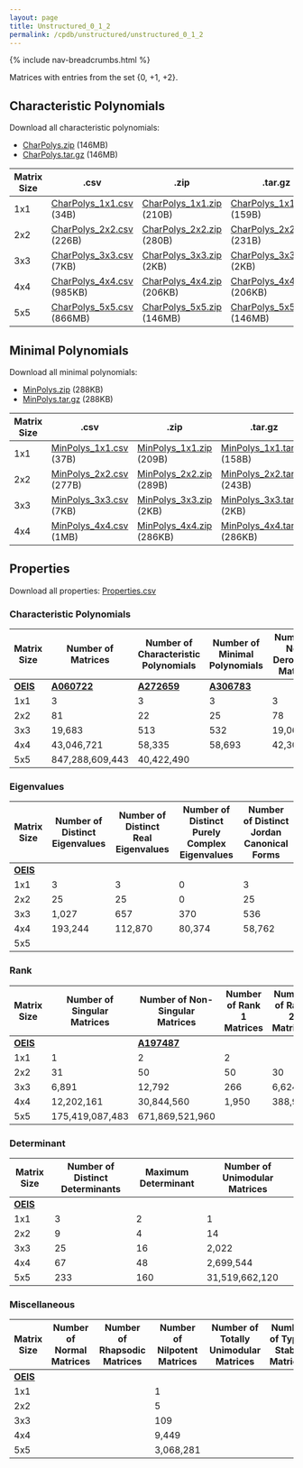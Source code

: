 ```yaml
---
layout: page
title: Unstructured_0_1_2
permalink: /cpdb/unstructured/unstructured_0_1_2
---
```


{% include nav-breadcrumbs.html %}

Matrices with entries from the set {0, +1, +2}.

## Characteristic Polynomials

Download all characteristic polynomials:
- <a href="http://cpdb.bohemianmatrices.com/Unstructured/Unstructured_0_1_2/Data/CharPolys.zip">CharPolys.zip</a> (146MB)
- <a href="http://cpdb.bohemianmatrices.com/Unstructured/Unstructured_0_1_2/Data/CharPolys.tar.gz">CharPolys.tar.gz</a> (146MB)

| Matrix Size | .csv | .zip | .tar.gz |
| --- | --- | --- | --- |
| 1x1 | <a href="http://cpdb.bohemianmatrices.com/Unstructured/Unstructured_0_1_2/Data/CharPolys_1x1.csv">CharPolys_1x1.csv</a> (34B)| <a href="http://cpdb.bohemianmatrices.com/Unstructured/Unstructured_0_1_2/Data/CharPolys_1x1.zip">CharPolys_1x1.zip</a> (210B)| <a href="http://cpdb.bohemianmatrices.com/Unstructured/Unstructured_0_1_2/Data/CharPolys_1x1.tar.gz">CharPolys_1x1.tar.gz</a> (159B) |
| 2x2 | <a href="http://cpdb.bohemianmatrices.com/Unstructured/Unstructured_0_1_2/Data/CharPolys_2x2.csv">CharPolys_2x2.csv</a> (226B)| <a href="http://cpdb.bohemianmatrices.com/Unstructured/Unstructured_0_1_2/Data/CharPolys_2x2.zip">CharPolys_2x2.zip</a> (280B)| <a href="http://cpdb.bohemianmatrices.com/Unstructured/Unstructured_0_1_2/Data/CharPolys_2x2.tar.gz">CharPolys_2x2.tar.gz</a> (231B) |
| 3x3 | <a href="http://cpdb.bohemianmatrices.com/Unstructured/Unstructured_0_1_2/Data/CharPolys_3x3.csv">CharPolys_3x3.csv</a> (7KB)| <a href="http://cpdb.bohemianmatrices.com/Unstructured/Unstructured_0_1_2/Data/CharPolys_3x3.zip">CharPolys_3x3.zip</a> (2KB)| <a href="http://cpdb.bohemianmatrices.com/Unstructured/Unstructured_0_1_2/Data/CharPolys_3x3.tar.gz">CharPolys_3x3.tar.gz</a> (2KB) |
| 4x4 | <a href="http://cpdb.bohemianmatrices.com/Unstructured/Unstructured_0_1_2/Data/CharPolys_4x4.csv">CharPolys_4x4.csv</a> (985KB)| <a href="http://cpdb.bohemianmatrices.com/Unstructured/Unstructured_0_1_2/Data/CharPolys_4x4.zip">CharPolys_4x4.zip</a> (206KB)| <a href="http://cpdb.bohemianmatrices.com/Unstructured/Unstructured_0_1_2/Data/CharPolys_4x4.tar.gz">CharPolys_4x4.tar.gz</a> (206KB) |
| 5x5 | <a href="http://cpdb.bohemianmatrices.com/Unstructured/Unstructured_0_1_2/Data/CharPolys_5x5.csv">CharPolys_5x5.csv</a> (866MB)| <a href="http://cpdb.bohemianmatrices.com/Unstructured/Unstructured_0_1_2/Data/CharPolys_5x5.zip">CharPolys_5x5.zip</a> (146MB)| <a href="http://cpdb.bohemianmatrices.com/Unstructured/Unstructured_0_1_2/Data/CharPolys_5x5.tar.gz">CharPolys_5x5.tar.gz</a> (146MB) |

## Minimal Polynomials

Download all minimal polynomials:
- <a href="http://cpdb.bohemianmatrices.com/Unstructured/Unstructured_0_1_2/Data/MinPolys.zip">MinPolys.zip</a> (288KB)
- <a href="http://cpdb.bohemianmatrices.com/Unstructured/Unstructured_0_1_2/Data/MinPolys.tar.gz">MinPolys.tar.gz</a> (288KB)

| Matrix Size | .csv | .zip | .tar.gz |
| --- | --- | --- | --- |
| 1x1 | <a href="http://cpdb.bohemianmatrices.com/Unstructured/Unstructured_0_1_2/Data/MinPolys_1x1.csv">MinPolys_1x1.csv</a> (37B)| <a href="http://cpdb.bohemianmatrices.com/Unstructured/Unstructured_0_1_2/Data/MinPolys_1x1.zip">MinPolys_1x1.zip</a> (209B)| <a href="http://cpdb.bohemianmatrices.com/Unstructured/Unstructured_0_1_2/Data/MinPolys_1x1.tar.gz">MinPolys_1x1.tar.gz</a> (158B) |
| 2x2 | <a href="http://cpdb.bohemianmatrices.com/Unstructured/Unstructured_0_1_2/Data/MinPolys_2x2.csv">MinPolys_2x2.csv</a> (277B)| <a href="http://cpdb.bohemianmatrices.com/Unstructured/Unstructured_0_1_2/Data/MinPolys_2x2.zip">MinPolys_2x2.zip</a> (289B)| <a href="http://cpdb.bohemianmatrices.com/Unstructured/Unstructured_0_1_2/Data/MinPolys_2x2.tar.gz">MinPolys_2x2.tar.gz</a> (243B) |
| 3x3 | <a href="http://cpdb.bohemianmatrices.com/Unstructured/Unstructured_0_1_2/Data/MinPolys_3x3.csv">MinPolys_3x3.csv</a> (7KB)| <a href="http://cpdb.bohemianmatrices.com/Unstructured/Unstructured_0_1_2/Data/MinPolys_3x3.zip">MinPolys_3x3.zip</a> (2KB)| <a href="http://cpdb.bohemianmatrices.com/Unstructured/Unstructured_0_1_2/Data/MinPolys_3x3.tar.gz">MinPolys_3x3.tar.gz</a> (2KB) |
| 4x4 | <a href="http://cpdb.bohemianmatrices.com/Unstructured/Unstructured_0_1_2/Data/MinPolys_4x4.csv">MinPolys_4x4.csv</a> (1MB)| <a href="http://cpdb.bohemianmatrices.com/Unstructured/Unstructured_0_1_2/Data/MinPolys_4x4.zip">MinPolys_4x4.zip</a> (286KB)| <a href="http://cpdb.bohemianmatrices.com/Unstructured/Unstructured_0_1_2/Data/MinPolys_4x4.tar.gz">MinPolys_4x4.tar.gz</a> (286KB) |



## Properties

Download all properties: <a href="http://cpdb.bohemianmatrices.com/Unstructured/Unstructured_0_1_2/Properties.csv">Properties.csv</a>

### Characteristic Polynomials

| Matrix Size | Number of Matrices | Number of Characteristic Polynomials | Number of Minimal Polynomials | Number of Non-Derogatory Matrices | Maximum Characteristic Height |
| --- | --- | --- | --- | --- | --- |
| [__OEIS__](https://oeis.org/) | [__A060722__](https://oeis.org/A060722) | [__A272659__](https://oeis.org/A272659) | [__A306783__](https://oeis.org/A306783) | | |
| 1x1 | 3 | 3 | 3 | 3 | 2 |
| 2x2 | 81 | 22 | 25 | 78 | 4 |
| 3x3 | 19,683 | 513 | 532 | 19,068 | 16 |
| 4x4 | 43,046,721 | 58,335 | 58,693 | 42,300,060 | 64 |
| 5x5 | 847,288,609,443 | 40,422,490 | | | 240 |

### Eigenvalues

| Matrix Size | Number of Distinct Eigenvalues | Number of Distinct Real Eigenvalues | Number of Distinct Purely Complex Eigenvalues | Number of Distinct Jordan Canonical Forms |
| --- | --- | --- | --- | --- |
| [__OEIS__](https://oeis.org/) | | | | |
| 1x1 | 3 | 3 | 0 | 3 |
| 2x2 | 25 | 25 | 0 | 25 |
| 3x3 | 1,027 | 657 | 370 | 536 |
| 4x4 | 193,244 | 112,870 | 80,374 | 58,762 |
| 5x5 | | | | |

### Rank

| Matrix Size | Number of Singular Matrices | Number of Non-Singular Matrices | Number of Rank 1 Matrices | Number of Rank 2 Matrices | Number of Rank 3 Matrices | Number of Rank 4 Matrices | Number of Rank 5 Matrices |
| --- | --- | --- | --- | --- | --- | --- | --- |
| [__OEIS__](https://oeis.org/) | | [__A197487__](https://oeis.org/A197487) | | | | | |
| 1x1 | 1 | 2 | 2 | | | | |
| 2x2 | 31 | 50 | 50 | 30 | | | |
| 3x3 | 6,891 | 12,792 | 266 | 6,624 | 12,792 | | |
| 4x4 | 12,202,161 | 30,844,560 | 1,950 | 388,946 | 11,811,264 | 30,844,560 | |
| 5x5 | 175,419,087,483 | 671,869,521,960 | | | | | |

### Determinant

| Matrix Size | Number of Distinct Determinants | Maximum Determinant | Number of Unimodular Matrices |
| --- | --- | --- | --- |
| [__OEIS__](https://oeis.org/) | | | |
| 1x1 | 3 | 2 | 1 |
| 2x2 | 9 | 4 | 14 |
| 3x3 | 25 | 16 | 2,022 |
| 4x4 | 67 | 48 | 2,699,544 |
| 5x5 | 233 | 160 | 31,519,662,120 |

### Miscellaneous

| Matrix Size | Number of Normal Matrices | Number of Rhapsodic Matrices | Number of Nilpotent Matrices | Number of Totally Unimodular Matrices | Number of Type I Stable Matrices | Number of Type II Stable Matrices |
| --- | --- | --- | --- | --- | --- | --- |
| [__OEIS__](https://oeis.org/) | | | | | | |
| 1x1 | | | 1 | | | |
| 2x2 | | | 5 | | | |
| 3x3 | | | 109 | | | |
| 4x4 | | | 9,449 | | | |
| 5x5 | | | 3,068,281 | | | |
